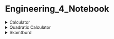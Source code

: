 # Engineering_4_Notebook

<details><summary>Calculator</summary>
  
### Calculator

### Assignment Description

In this assignment we were tasked with creating a program that can succsessfully solve simple math problems like a calculator.  In fact, I'm pretty sure I created a calculator. 

### Evidence 

```python3
 def doMath(a,b,c):
   #do the actual calc here and return
    if c == 1:
        return str(a + b)
    if c == 2:
        return str(a - b)
    if c == 3:
        return str(a * b)
    if c == 4:
        return str(a / b)
    if c == 5: 
        return str(a % b)
        
     
     

a = int(input("type first"))
b = int(input("type second"))
        
        
print("Sum:\t\t" + doMath(a,b,1))
print("Difference:\t" + doMath(a,b,2))
print("Product:\t" + doMath(a,b,3))
print("Quotient:\t" + doMath(a,b,4))
print("Modulo:\t\t" + doMath(a,b,5))

```

### Reflection

This assignment gave me a rude awakening that I probably should have payed more attention in online schooling last year, relearning basic things such as what a function is comes to mind (a function being a "named section of code that performs a specific task").  In hindsight it was rather easy as the "DoMath" function was doing most of the heavy lifting. however, DoMath was both our geatest asset, but our greatest hinderance, as the catch of the assignment was to create the entire calculator using ONLY the DoMath function.
  
</details>


<details><summary>Quadratic Calculator</summary>
  
### Quadratic Calculator

### Assignment Description

in this assingment we were tasked with creating a quadratic calculator in python.  the user types in A,B, and C and the calculator finds all the possible answers.

### Evidence 

```python3
  import math
a=float(input("Enter the coefficient a ")) # type in coefficient a
b=float(input("Enter the coefficient b ")) # type in coefficient b
c=float(input("Enter the coefficient c ")) # type in coefficient c
d=b*b-4*a*c;

if d>0:
 r1 = (-b + math.sqrt(d)) / (2 * a) # show answer
 r2 = (-b - math.sqrt(d)) / (2 * a)
 print("Roots are real and unequal ",r1, " and ",r2) # if roots are real and unequal
elif d==0:
 r1=-b/(2*a)
 print("Roots are real and equal ",r1) # if roots are real
else:
 print("No real roots ") # if there's no roots
```

### Reflection

similar to the first calculator assignment, I had to go through a small period of grieving for my short attention span in online school, and finally admit to myself that im not only python stunted, but as well as mathmatically stunted.  In order for me to successfully do this assignment I had to essentually relearn what "quadratic" means.  my advice for this assignment:  ASK QUESTIONS!  if you dont understand something get some clarity on the matter.

  </details>
  
  <details><summary>Skamtbord</summary>
  
  ![image](https://user-images.githubusercontent.com/57536671/139074585-23d387d7-4d63-4781-bdf5-32b7a2788c5e.png)
  
![image](https://user-images.githubusercontent.com/57536671/139075293-0b2add71-814f-4dfe-8459-2f2e1cdc0550.png)

![image](https://user-images.githubusercontent.com/57536671/139075344-a6c4f639-0d57-4cf3-95e9-8cd14174a958.png)

<details>
